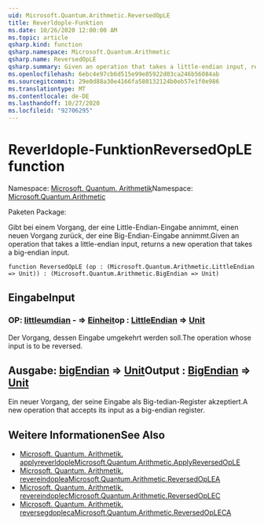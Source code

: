 ```yaml
---
uid: Microsoft.Quantum.Arithmetic.ReversedOpLE
title: Reverldople-Funktion
ms.date: 10/26/2020 12:00:00 AM
ms.topic: article
qsharp.kind: function
qsharp.namespace: Microsoft.Quantum.Arithmetic
qsharp.name: ReversedOpLE
qsharp.summary: Given an operation that takes a little-endian input, returns a new operation that takes a big-endian input.
ms.openlocfilehash: 6ebc4e97cb6d515e99e85922d03ca246b56084ab
ms.sourcegitcommit: 29e0d88a30e4166fa580132124b0eb57e1f0e986
ms.translationtype: MT
ms.contentlocale: de-DE
ms.lasthandoff: 10/27/2020
ms.locfileid: "92706295"
---
```

# <a name="reversedople-function"></a><span data-ttu-id="2b345-102">Reverldople-Funktion</span><span class="sxs-lookup"><span data-stu-id="2b345-102">ReversedOpLE function</span></span>

<span data-ttu-id="2b345-103">Namespace: [Microsoft. Quantum. Arithmetik](xref:Microsoft.Quantum.Arithmetic)</span><span class="sxs-lookup"><span data-stu-id="2b345-103">Namespace: [Microsoft.Quantum.Arithmetic](xref:Microsoft.Quantum.Arithmetic)</span></span>

<span data-ttu-id="2b345-104">Paketen [](https://nuget.org/packages/)</span><span class="sxs-lookup"><span data-stu-id="2b345-104">Package: [](https://nuget.org/packages/)</span></span>


<span data-ttu-id="2b345-105">Gibt bei einem Vorgang, der eine Little-Endian-Eingabe annimmt, einen neuen Vorgang zurück, der eine Big-Endian-Eingabe annimmt.</span><span class="sxs-lookup"><span data-stu-id="2b345-105">Given an operation that takes a little-endian input, returns a new operation that takes a big-endian input.</span></span>

```qsharp
function ReversedOpLE (op : (Microsoft.Quantum.Arithmetic.LittleEndian => Unit)) : (Microsoft.Quantum.Arithmetic.BigEndian => Unit)
```


## <a name="input"></a><span data-ttu-id="2b345-106">Eingabe</span><span class="sxs-lookup"><span data-stu-id="2b345-106">Input</span></span>

### <a name="op--littleendian--unit"></a><span data-ttu-id="2b345-107">OP: [littleumdian](xref:Microsoft.Quantum.Arithmetic.LittleEndian) - => [Einheit](xref:microsoft.quantum.lang-ref.unit)</span><span class="sxs-lookup"><span data-stu-id="2b345-107">op : [LittleEndian](xref:Microsoft.Quantum.Arithmetic.LittleEndian) => [Unit](xref:microsoft.quantum.lang-ref.unit)</span></span> 

<span data-ttu-id="2b345-108">Der Vorgang, dessen Eingabe umgekehrt werden soll.</span><span class="sxs-lookup"><span data-stu-id="2b345-108">The operation whose input is to be reversed.</span></span>



## <a name="output--bigendian--unit"></a><span data-ttu-id="2b345-109">Ausgabe: [bigEndian](xref:Microsoft.Quantum.Arithmetic.BigEndian) => [Unit](xref:microsoft.quantum.lang-ref.unit)</span><span class="sxs-lookup"><span data-stu-id="2b345-109">Output : [BigEndian](xref:Microsoft.Quantum.Arithmetic.BigEndian) => [Unit](xref:microsoft.quantum.lang-ref.unit)</span></span> 

<span data-ttu-id="2b345-110">Ein neuer Vorgang, der seine Eingabe als Big-tedian-Register akzeptiert.</span><span class="sxs-lookup"><span data-stu-id="2b345-110">A new operation that accepts its input as a big-endian register.</span></span>

## <a name="see-also"></a><span data-ttu-id="2b345-111">Weitere Informationen</span><span class="sxs-lookup"><span data-stu-id="2b345-111">See Also</span></span>

- [<span data-ttu-id="2b345-112">Microsoft. Quantum. Arithmetik. applyreverldople</span><span class="sxs-lookup"><span data-stu-id="2b345-112">Microsoft.Quantum.Arithmetic.ApplyReversedOpLE</span></span>](xref:Microsoft.Quantum.Arithmetic.ApplyReversedOpLE)
- [<span data-ttu-id="2b345-113">Microsoft. Quantum. Arithmetik. revereindoplea</span><span class="sxs-lookup"><span data-stu-id="2b345-113">Microsoft.Quantum.Arithmetic.ReversedOpLEA</span></span>](xref:Microsoft.Quantum.Arithmetic.ReversedOpLEA)
- [<span data-ttu-id="2b345-114">Microsoft. Quantum. Arithmetik. revereindoplec</span><span class="sxs-lookup"><span data-stu-id="2b345-114">Microsoft.Quantum.Arithmetic.ReversedOpLEC</span></span>](xref:Microsoft.Quantum.Arithmetic.ReversedOpLEC)
- [<span data-ttu-id="2b345-115">Microsoft. Quantum. Arithmetik. reversegdopleca</span><span class="sxs-lookup"><span data-stu-id="2b345-115">Microsoft.Quantum.Arithmetic.ReversedOpLECA</span></span>](xref:Microsoft.Quantum.Arithmetic.ReversedOpLECA)